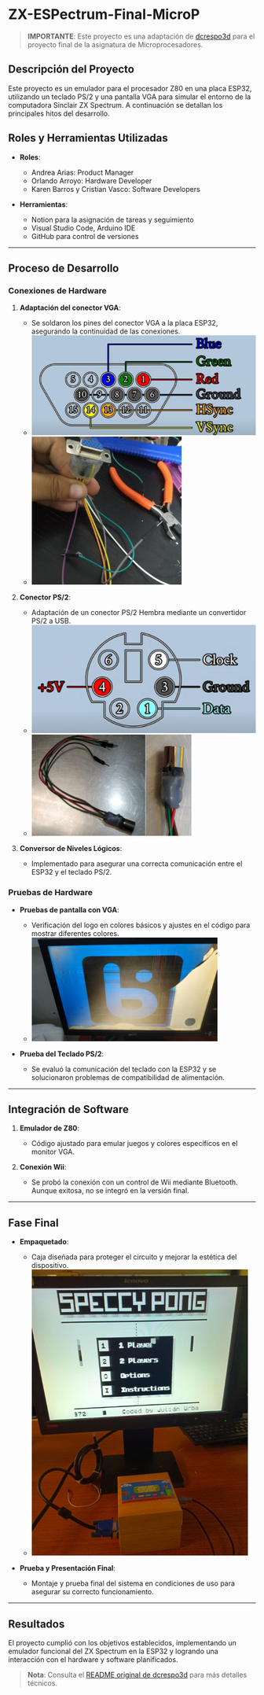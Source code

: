 # ZX-ESPectrum-Final-MicroP

> **IMPORTANTE**: Este proyecto es una adaptación de [dcrespo3d](https://github.com/dcrespo3d/ZX-ESPectrum-Wiimote) para el proyecto final de la asignatura de Microprocesadores.

## Descripción del Proyecto
Este proyecto es un emulador para el procesador Z80 en una placa ESP32, utilizando un teclado PS/2 y una pantalla VGA para simular el entorno de la computadora Sinclair ZX Spectrum. A continuación se detallan los principales hitos del desarrollo.

## Roles y Herramientas Utilizadas
- **Roles**:
  - Andrea Arias: Product Manager
  - Orlando Arroyo: Hardware Developer
  - Karen Barros y Cristian Vasco: Software Developers

- **Herramientas**:
  - Notion para la asignación de tareas y seguimiento
  - Visual Studio Code, Arduino IDE
  - GitHub para control de versiones

---

## Proceso de Desarrollo

### Conexiones de Hardware
1. **Adaptación del conector VGA**:
   - Se soldaron los pines del conector VGA a la placa ESP32, asegurando la continuidad de las conexiones.
   - ![Diagrama de conexiones VGA](Proyecto-Final-Microp-main\img\pinesvga.png)
   - ![Adaptación VGA](Proyecto-Final-Microp-main\img\vgaapadtado.png)

2. **Conector PS/2**:
   - Adaptación de un conector PS/2 Hembra mediante un convertidor PS/2 a USB.
   - ![Diagrama de conexiones PS/2](Proyecto-Final-Microp-main\img\ps2pines.png)
   - ![Adaptación PS/2](Proyecto-Final-Microp-main\img\ps2adaptado.png)

3. **Conversor de Niveles Lógicos**:
   - Implementado para asegurar una correcta comunicación entre el ESP32 y el teclado PS/2.
   
### Pruebas de Hardware
- **Pruebas de pantalla con VGA**:
  - Verificación del logo en colores básicos y ajustes en el código para mostrar diferentes colores.
  - ![Pruebas de Pantalla](Proyecto-Final-Microp-main\img\pruebacolores.png)

- **Prueba del Teclado PS/2**:
  - Se evaluó la comunicación del teclado con la ESP32 y se solucionaron problemas de compatibilidad de alimentación.

---

## Integración de Software
1. **Emulador de Z80**:
   - Código ajustado para emular juegos y colores específicos en el monitor VGA.
   

2. **Conexión Wii**:
   - Se probó la conexión con un control de Wii mediante Bluetooth. Aunque exitosa, no se integró en la versión final.

---

## Fase Final
- **Empaquetado**:
  - Caja diseñada para proteger el circuito y mejorar la estética del dispositivo.
  - ![Empaquetado](Proyecto-Final-Microp-main\img\empaquetado.png)

- **Prueba y Presentación Final**:
  - Montaje y prueba final del sistema en condiciones de uso para asegurar su correcto funcionamiento.

---

## Resultados
El proyecto cumplió con los objetivos establecidos, implementando un emulador funcional del ZX Spectrum en la ESP32 y logrando una interacción con el hardware y software planificados.

> **Nota**: Consulta el [README original de dcrespo3d](https://github.com/dcrespo3d/ZX-ESPectrum-Wiimote) para más detalles técnicos.
